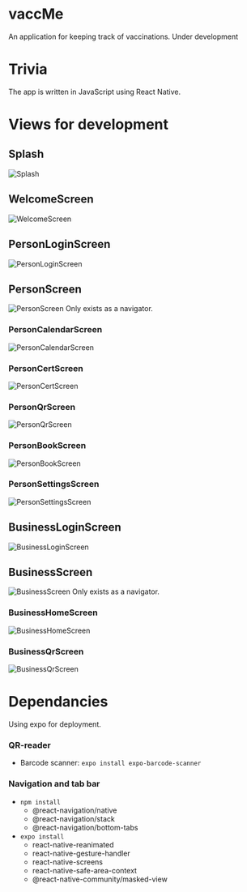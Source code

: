 # vaccMe

An application for keeping track of vaccinations. Under development

# Trivia

The app is written in JavaScript using React Native.

# Views for development

## Splash

![Splash](./media/Splash.png)

## WelcomeScreen

![WelcomeScreen](./media/WelcomeScreen.png)

## PersonLoginScreen

![PersonLoginScreen](./media/PersonLoginScreen.png)

## PersonScreen

![PersonScreen](./media/PersonScreen.png)
Only exists as a navigator.

### PersonCalendarScreen

![PersonCalendarScreen](./media/PersonCalendarScreen.png)

### PersonCertScreen

![PersonCertScreen](./media/PersonCertScreen.png)

### PersonQrScreen

![PersonQrScreen](./media/PersonQrScreen.png)

### PersonBookScreen

![PersonBookScreen](./media/PersonBookScreen.png)

### PersonSettingsScreen

![PersonSettingsScreen](./media/PersonSettingsScreen.png)

## BusinessLoginScreen

![BusinessLoginScreen](./media/BusinessLoginScreen.png)

## BusinessScreen

![BusinessScreen](./media/BusinessScreen.png)
Only exists as a navigator.

### BusinessHomeScreen

![BusinessHomeScreen](./media/BusinessHomeScreen.png)

### BusinessQrScreen

![BusinessQrScreen](./media/BusinessQrScreen.png)

# Dependancies

Using expo for deployment.

### QR-reader

-   Barcode scanner: `expo install expo-barcode-scanner`

### Navigation and tab bar

-   `npm install`
    -   @react-navigation/native
    -   @react-navigation/stack
    -   @react-navigation/bottom-tabs
-   `expo install`
    -   react-native-reanimated
    -   react-native-gesture-handler
    -   react-native-screens
    -   react-native-safe-area-context
    -   @react-native-community/masked-view
